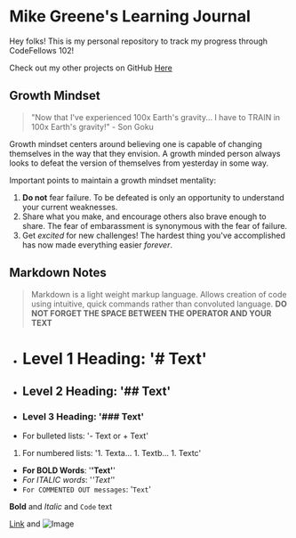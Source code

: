 # Mike Greene's Learning Journal

Hey folks! This is my personal repository to track my progress through CodeFellows 102!

Check out my other projects on GitHub [Here](https://github.com/micgreene?tab=projects)

## Growth Mindset
> "Now that I've experienced 100x Earth's gravity... I have to TRAIN in 100x Earth's gravity!" - Son Goku

Growth mindset centers around believing one is capable of changing themselves in the way that they envision. A growth minded person always looks to defeat the version of themselves from yesterday in some way.

Important points to maintain a growth mindset mentality:
1. **Do not** fear failure. To be defeated is only an opportunity to understand your current weaknesses.
1. Share what you make, and encourage others also brave enough to share. The fear of embarassment is synonymous with the fear of failure.
1. Get _excited_ for new challenges! The hardest thing you've accomplished has now made everything easier _forever_.

## Markdown Notes
>Markdown is a light weight markup language. Allows creation of code using intuitive, quick commands rather than convoluted language.
**DO NOT FORGET THE SPACE BETWEEN THE OPERATOR AND YOUR TEXT**
- # Level 1 Heading: '# Text'
- ## Level 2 Heading: '## Text'
- ### Level 3 Heading: '### Text'
- For bulleted lists: '- Text or + Text'
1. For numbered lists: '1. Texta... 1. Textb... 1. Textc'
- **For BOLD Words**: '**'Text'**'
- _For ITALIC words_: '_'Text'_'
- `For COMMENTED OUT messages`: '`Text`'



**Bold** and _Italic_ and `Code` text

[Link](url) and ![Image](src)
